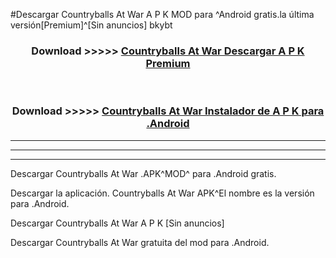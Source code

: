 #Descargar Countryballs At War  A P K MOD para ^Android gratis.la última versión[Premium]^[Sin anuncios] bkybt



<div align="center">
<h3>Download >>>>> <a href="https://es-web.web.app/?es= Countryballs At War ">Countryballs At War  Descargar A P K Premium</a></h3><br>

<h3>Download >>>>> <a href="https://es-web.web.app/?es= Countryballs At War ">Countryballs At War  Instalador de A P K para .Android</a></h3>
</div>


----------------------------------------------------------

----------------------------------------------------------

----------------------------------------------------------

Descargar Countryballs At War  .APK^MOD^ para .Android gratis.

Descargar la aplicación. Countryballs At War  APK^El nombre es la versión para .Android.

Descargar Countryballs At War  A P K [Sin anuncios]

Descargar Countryballs At War  gratuita del mod para .Android.